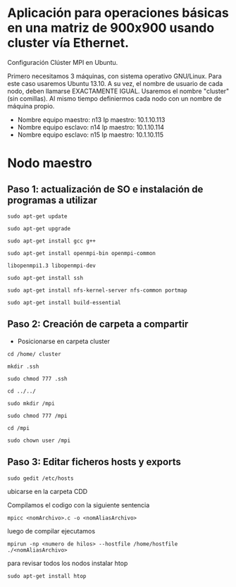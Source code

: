 Aplicación para operaciones básicas en una matriz de 900x900 usando cluster vía Ethernet.
=================

Configuración Clúster MPI en Ubuntu.

Primero necesitamos 3 máquinas, con sistema operativo GNU/Linux. Para este caso usaremos Ubuntu 13.10. A su vez, el nombre de usuario de cada nodo, deben llamarse EXACTAMENTE IGUAL. Usaremos el nombre "cluster" (sin comillas). Al mismo tiempo definiermos cada nodo con un nombre de máquina propio.

- Nombre equipo maestro: n13  Ip maestro: 10.1.10.113
- Nombre equipo esclavo: n14  Ip maestro: 10.1.10.114
- Nombre equipo esclavo: n15  Ip maestro: 10.1.10.115
 

# Nodo maestro #

## Paso 1: actualización de SO e instalación de programas a utilizar ##

```
sudo apt-get update
```
```
sudo apt-get upgrade
```
```
sudo apt-get install gcc g++
```
``` 
sudo apt-get install openmpi-bin openmpi-common
```
```
libopenmpi1.3 libopenmpi-dev
```
```
sudo apt-get install ssh
```
```
sudo apt-get install nfs-kernel-server nfs-common portmap
```
```
sudo apt-get install build-essential
```
## Paso 2: Creación de carpeta a compartir ## 

- Posicionarse en carpeta cluster

```
cd /home/ cluster
```

```
mkdir .ssh
```

```
sudo chmod 777 .ssh
```

```
cd ../../
```

```
sudo mkdir /mpi
```

```
sudo chmod 777 /mpi
```

```
cd /mpi
```

```
sudo chown user /mpi
```

## Paso 3: Editar ficheros hosts y exports ##

```
sudo gedit /etc/hosts
```





ubicarse en la carpeta CDD

Compilamos el codigo con la siguiente sentencia
```
mpicc <nomArchivo>.c -o <nomAliasArchivo>
```
luego de compilar ejecutamos
```
mpirun -np <numero de hilos> --hostfile /home/hostfile ./<nomAliasArchivo>
```
para revisar todos los nodos instalar htop
```
sudo apt-get install htop
```
